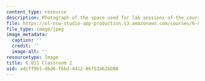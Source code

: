 ```yaml
---
content_type: resource
description: Photograph of the space used for lab sessions of the course.
file: https://ol-ocw-studio-app-production.s3.amazonaws.com/courses/6-811-principles-and-practice-of-assistive-technology-fall-2014/adcff9b1d6d6f6bd441286f53a62bb08_6-811_classroom-2.JPG
file_type: image/jpeg
image_metadata:
  caption: ''
  credit: ''
  image-alt: ''
resourcetype: Image
title: 6.811 Classroom 2
uid: adcff9b1-d6d6-f6bd-4412-86f53a62bb08
---
```


